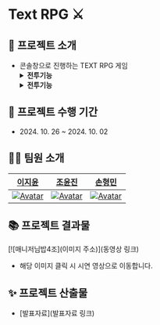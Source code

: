 # Text RPG ⚔️

## 📌 프로젝트 소개

- 콘솔창으로 진행하는 TEXT RPG 게임
  <details>
  <summary><b>전투기능</b></summary>
  <div markdown="1">
    <ul>
       <li>공격기</li>
      <img src="./docs/주요_기능/포토스팟_콜렉션/1.gif" width=70%>
      <img src="./docs/주요_기능/포토스팟_콜렉션/2.gif" width=70%>
      <li>스킬</li>
      <img src="./docs/주요_기능/포토스팟_콜렉션/3.gif" width=70%>
      <li>포션사용</li>
      <img src="./docs/주요_기능/포토스팟_콜렉션/4.gif" width=70%>
      <li>도망치기</li>
      <img src="./docs/주요_기능/포토스팟_콜렉션/5.gif" width=70%>
      <li>승리/패배</li>
    </ul>
  </div>
  </details>
   <details>
  <summary><b>전투기능</b></summary>
  <div markdown="1">
    <ul>
       <li>공격기</li>
      <img src="./docs/주요_기능/포토스팟_콜렉션/1.gif" width=70%>
      <img src="./docs/주요_기능/포토스팟_콜렉션/2.gif" width=70%>
      <li>스킬</li>
      <img src="./docs/주요_기능/포토스팟_콜렉션/3.gif" width=70%>
      <li>포션사용</li>
      <img src="./docs/주요_기능/포토스팟_콜렉션/4.gif" width=70%>
      <li>도망치기</li>
      <img src="./docs/주요_기능/포토스팟_콜렉션/5.gif" width=70%>
      <li>승리/패배</li>
    </ul>
  </div>
  <details>
 

## 📅 프로젝트 수행 기간

- 2024\. 10. 26 ~ 2024. 10. 02

## 🧑‍🚀 팀원 소개

|                             [이지윤](https://github.com/LI-JiYoon)                              |                              [조윤진](https://github.com/Joyoounjin)                              |                             [손형민](https://github.com/Zzondy-Unity)                              |                                                    
| :-------------------------------------------------------------------------------------------: | :-------------------------------------------------------------------------------------------: | :----------------------------------------------------------------------------------------------: | 
| [![Avatar](https://avatars.githubusercontent.com/u/84116288?v=4)](https://github.com/LI-JiYoon) | [![Avatar](https://avatars.githubusercontent.com/u/180900470?v=4)]([https://github.com/aromadsh](https://github.com/Joyoounjin)) | [![Avatar](https://avatars.githubusercontent.com/u/182717277?v=4)]([https://github.com/Hyunjaa](https://github.com/Zzondy-Unity)) | 


## 📚 프로젝트 결과물
[![매니저님밥4조](이미지 주소)](동영상 링크)
* 해당 이미지 클릭 시 시연 영상으로 이동합니다.

## ✨ 프로젝트 산출물

- [발표자료](발표자료 링크)


